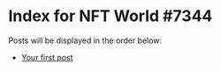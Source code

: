 # Index for NFT World #7344
Posts will be displayed in the order below:

- [Your first post](./001-first.md)

